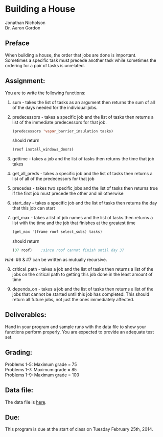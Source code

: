 # Building a House

Jonathan Nicholson  
Dr. Aaron Gordon

## Preface

When building a house, the order that jobs are done is important. Sometimes a specific task must precede another task while sometimes the ordering for a pair of tasks is unrelated.

## Assignment:

You are to write the following functions:

1. sum - takes the list of tasks as an argument then returns the sum of all of the days needed for the individual jobs.

2. predecessors - takes a specific job and the list of tasks then returns a list of the immediate predecessors for that job.

    ```lisp
    (predecessors 'vapor_barrier_insulation tasks)
    ```

    should return

    ```lisp
    (roof install_windows_doors)
    ```

3. gettime - takes a job and the list of tasks then returns the time that job takes

4. get_all_preds - takes a specific job and the list of tasks then returns a list of all of the predecessors for that job

5. precedes - takes two specific jobs and the list of tasks then returns true if the first job must precede the other and nil otherwise

6. start_day - takes a specific job and the list of tasks then returns the day that this job can start

7. get_max - takes a list of job names and the list of tasks then returns a list with the time and the job that finishes at the greatest time

    ```lisp
    (get_max '(frame roof select_subs) tasks)
    ```

    should return

    ```lisp
    (37 roof)	 ;since roof cannot finish until day 37
    ```

*Hint*: #6 & #7 can be written as mutually recursive.

8. critical_path - takes a job and the list of tasks then returns a list of the jobs on the critical path to getting this job done in the least amount of time

9. depends_on - takes a job and the list of tasks then returns a list of the jobs that cannot be started until this job has completed. This should return all future jobs, not just the ones immediately affected.

## Deliverables:

Hand in your program and sample runs with the data file to show your functions perform properly. You are expected to provide an adequate test set.

## Grading:

Problems 1-5: Maximum grade = 75  
Problems 1-7: Maximum grade = 85  
Problems 1-9: Maximum grade = 100


## Data file:

The data file is [here](http://rowdy.msudenver.edu/~gordona/cs3210/data/building.txt).

## Due:	

This program is due at the start of class on Tuesday February 25th, 2014.

